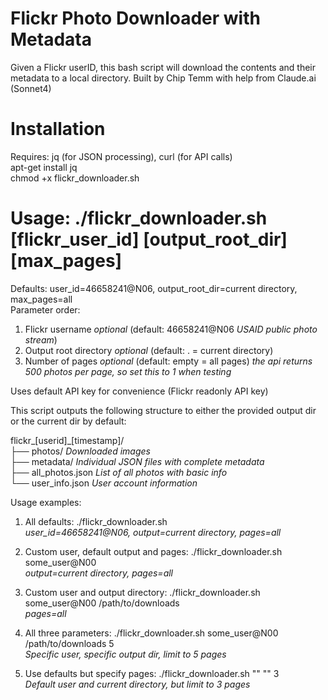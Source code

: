 # Flickr Photo Downloader with Metadata
Given a Flickr userID, this bash script will download the contents and their metadata to a local directory. Built by Chip Temm with help from Claude.ai (Sonnet4)  

# Installation
Requires: jq (for JSON processing), curl (for API calls)  
apt-get install jq  
chmod +x flickr_downloader.sh

# Usage: ./flickr_downloader.sh [flickr_user_id] [output_root_dir] [max_pages]  
 Defaults: user_id=46658241@N06, output_root_dir=current directory, max_pages=all    
 Parameter order:
 1. Flickr username *optional* (default: 46658241@N06 *USAID public photo stream*)
 2. Output root directory *optional* (default: . = current directory)
 3. Number of pages *optional* (default: empty = all pages)  *the api returns 500 photos per page, so set this to 1 when testing*  

 Uses default API key for convenience (Flickr readonly API key)

 This script outputs the following structure to either the provided output dir or the current dir by default:
 
 flickr_[userid]_[timestamp]/  
 ├── photos/           *Downloaded images*  
 ├── metadata/         *Individual JSON files with complete metadata*   
 ├── all_photos.json   *List of all photos with basic info*   
 └── user_info.json    *User account information*  
 

 Usage examples:

 1. All defaults:
    ./flickr_downloader.sh  
    *user_id=46658241@N06, output=current directory, pages=all*

 2. Custom user, default output and pages:
    ./flickr_downloader.sh some_user@N00  
    *output=current directory, pages=all*

 3. Custom user and output directory:
    ./flickr_downloader.sh some_user@N00 /path/to/downloads  
    *pages=all*

 4. All three parameters:
    ./flickr_downloader.sh some_user@N00 /path/to/downloads 5  
    *Specific user, specific output dir, limit to 5 pages*

 5. Use defaults but specify pages:
    ./flickr_downloader.sh "" "" 3  
    *Default user and current directory, but limit to 3 pages*
